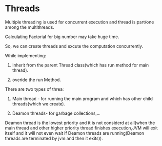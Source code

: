 # Threads


Multiple threading is used for concurrent execution and thread is part/one among the multithreads.

Calculating Factorial for big number may take huge time.

So, we can create threads and excute the computation concurrently.

While implementing:
1) Inherit from the parent Thread class(which has run method for main thread).

2) overide the run Method.

There are two types of threa:
1) Main thread - for running the main program and which has other child threads(which we create).

2) Deamon threads- for garbage collections,...

Deamon thread is the lowest priority and it is not considerd at all(when the main thread and other higher priority thread finishes execution,JVM  will exit itself and it will not even wait if Deamon threads are running(Deamon threads are terminated by jvm and then it exits)).
